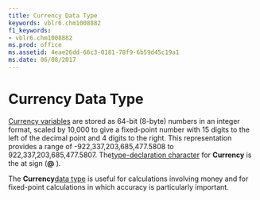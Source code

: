 ```yaml
---
title: Currency Data Type
keywords: vblr6.chm1008882
f1_keywords:
- vblr6.chm1008882
ms.prod: office
ms.assetid: 4eae26dd-66c3-0181-78f9-6b59d45c19a1
ms.date: 06/08/2017
---
```



# Currency Data Type

[Currency variables](vbe-glossary.md) are stored as 64-bit (8-byte) numbers in an integer format, scaled by 10,000 to give a fixed-point number with 15 digits to the left of the decimal point and 4 digits to the right. This representation provides a range of -922,337,203,685,477.5808 to 922,337,203,685,477.5807. The[type-declaration character](vbe-glossary.md) for **Currency** is the at sign (**@** ).

The  **Currency**[data type](vbe-glossary.md) is useful for calculations involving money and for fixed-point calculations in which accuracy is particularly important.

